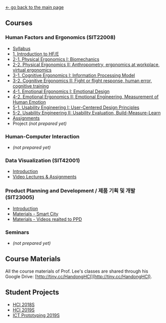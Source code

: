 [← go back to the main page](../README.md)

## Courses
### Human Factors and Ergonomics (SIT22008)
- [Syllabus](HFE00.md)
- [1. Introduction to HF/E](HFE01.md)
- [2-1. Physical Ergonomics I: Biomechanics](HFE02_1.md)
- [2-2. Physical Ergonomics II: Anthropometry, ergonomics at workplace, virtual ergonomics](HFE02_2.md)
- [3-1. Cognitive Ergonomics I: Information Processing Model](HFE03_1.md)
- [3-2. Cognitive Ergonomics II: Fight or flight response, human error, cognitive training](HFE03_2.md)
- [4-1. Emotional Ergonomics I: Emotional Design](HFE04_1.md)
- [4-2. Emotional Ergonomics II: Emotional Engineering, Measurement of Human Emotion](HFE04_2.md)
- [5-1. Usability Engineering I: User-Centered Design Principles](HFE05_1.md)
- [5-2. Usability Engineering II: Usability Evaluation, Build-Measure-Learn](HFE05_2.md)
- [Assignments](HFE_Essays.md)
- Project *(not prepared yet)*

### Human-Computer Interaction
- *(not prepared yet)*

### Data Visualization (SIT42001)
- [Introduction](DV00.md)
- [Video Lectures & Assignments](DV_Sources.md)

### Product Planning and Development / 제품 기획 및 개발 (SIT23005)
- [Introduction](PPD00.md)
- [Materials - Smart City](PPD_SmartCity.md)
- [Materials - Videos realted to PPD](PPD_Videos.md)

### Seminars
- *(not prepared yet)*

## Course Materials
All the course materials of Prof. Lee's classes are shared through his Google Drive: [http://tiny.cc/HandongHCI](http://tiny.cc/HandongHCI).

## Student Projects
- [HCI 2018S](StudentProjects/HCI2018S/README.md)
- [HCI 2019S](StudentProjects/HCI2019S/README.md)
- [ICT Prototyping 2019S](StudentProjects/ICTprototyping2019S/README.md)